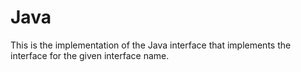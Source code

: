 # Java

This is the implementation of the Java interface that implements the interface for the given interface name.

